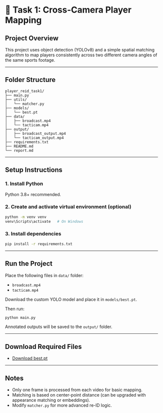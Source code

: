 # 📘 Task 1: Cross-Camera Player Mapping

## Project Overview

This project uses object detection (YOLOv8) and a simple spatial matching algorithm to map players consistently across two different camera angles of the same sports footage.

---

## Folder Structure

```
player_reid_task1/
├── main.py
├── utils/
│   └── matcher.py
├── models/
│   └── best.pt
├── data/
│   ├── broadcast.mp4
│   └── tacticam.mp4
├── output/
│   ├── broadcast_output.mp4
│   └── tacticam_output.mp4
├── requirements.txt
├── README.md
└── report.md
```

---

## Setup Instructions

### 1. Install Python

Python 3.8+ recommended.

### 2. Create and activate virtual environment (optional)

```bash
python -m venv venv
venv\Scripts\activate   # On Windows
```

### 3. Install dependencies

```bash
pip install -r requirements.txt
```

---

## Run the Project

Place the following files in `data/` folder:

* `broadcast.mp4`
* `tacticam.mp4`

Download the custom YOLO model and place it in `models/best.pt`.

Then run:

```bash
python main.py
```

Annotated outputs will be saved to the `output/` folder.

---

## Download Required Files

- [Download best.pt](https://drive.google.com/file/d/1DbR7AF0AoREkiSCi2ctm8y_CZ5aRZt9a/view?usp=sharing)

---

## Notes

* Only one frame is processed from each video for basic mapping.
* Matching is based on center-point distance (can be upgraded with appearance matching or embeddings).
* Modify `matcher.py` for more advanced re-ID logic.
